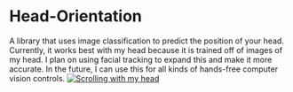 # Head-Orientation
A library that uses image classification to predict the position of your head. Currently, it works best with my head because it is trained off of images of my head. I plan on using facial tracking to expand this and make it more accurate. In the future, I can use this for all kinds of hands-free computer vision controls.
[![Scrolling with my head](https://i.ytimg.com/vi/3n5pYHv-mO8/hqdefault.jpg?sqp=-oaymwEZCNACELwBSFXyq4qpAwsIARUAAIhCGAFwAQ==&rs=AOn4CLBqPIEOaukJfEVi2ST04HP8LUONgw)](https://www.youtube.com/watch?v=3n5pYHv-mO8)
